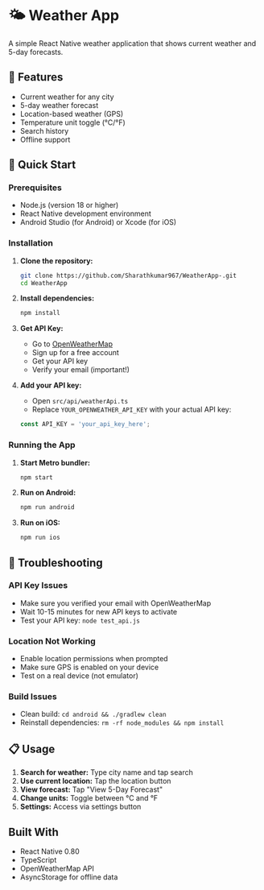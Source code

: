 # 🌤️ Weather App

A simple React Native weather application that shows current weather and 5-day forecasts.

## 📱 Features

- Current weather for any city
- 5-day weather forecast
- Location-based weather (GPS)
- Temperature unit toggle (°C/°F)
- Search history
- Offline support

## 🚀 Quick Start

### Prerequisites

- Node.js (version 18 or higher)
- React Native development environment
- Android Studio (for Android) or Xcode (for iOS)

### Installation

1. **Clone the repository:**
   ```bash
   git clone https://github.com/Sharathkumar967/WeatherApp-.git
   cd WeatherApp
   ```

2. **Install dependencies:**
   ```bash
   npm install
   ```

3. **Get API Key:**
   - Go to [OpenWeatherMap](https://openweathermap.org/api)
   - Sign up for a free account
   - Get your API key
   - Verify your email (important!)

4. **Add your API key:**
   - Open `src/api/weatherApi.ts`
   - Replace `YOUR_OPENWEATHER_API_KEY` with your actual API key:
   ```typescript
   const API_KEY = 'your_api_key_here';
   ```

### Running the App

1. **Start Metro bundler:**
   ```bash
   npm start
   ```

2. **Run on Android:**
   ```bash
   npm run android
   ```

3. **Run on iOS:**
   ```bash
   npm run ios
   ```

## 🔧 Troubleshooting

### API Key Issues
- Make sure you verified your email with OpenWeatherMap
- Wait 10-15 minutes for new API keys to activate
- Test your API key: `node test_api.js`

### Location Not Working
- Enable location permissions when prompted
- Make sure GPS is enabled on your device
- Test on a real device (not emulator)

### Build Issues
- Clean build: `cd android && ./gradlew clean`
- Reinstall dependencies: `rm -rf node_modules && npm install`

## 📋 Usage

1. **Search for weather:** Type city name and tap search 
2. **Use current location:** Tap the location button 
3. **View forecast:** Tap "View 5-Day Forecast"
4. **Change units:** Toggle between °C and °F
5. **Settings:** Access via settings button

##  Built With

- React Native 0.80
- TypeScript
- OpenWeatherMap API
- AsyncStorage for offline data
